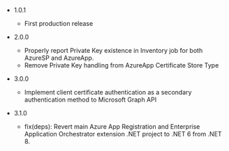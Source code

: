 - 1.0.1
    - First production release

- 2.0.0
    - Properly report Private Key existence in Inventory job for both AzureSP and AzureApp.
    - Remove Private Key handling from AzureApp Certificate Store Type

- 3.0.0
    - Implement client certificate authentication as a secondary authentication method to Microsoft Graph API

- 3.1.0
  - fix(deps): Revert main Azure App Registration and Enterprise Application Orchestrator extension .NET project to .NET 6 from .NET 8.
